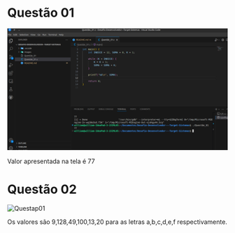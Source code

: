 # Questão 01
![Questap01](/images/questao01.png "Resposta da questão 01")

Valor apresentada na tela é 77

# Questão 02
![Questap01](/images/questão02.png "Resposta da questão 02")

Os valores são 9,128,49,100,13,20 para as letras a,b,c,d,e,f respectivamente. 